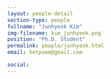 ```yaml
---
layout: people-detail
section-type: people
fullname: "Junhyeok Kim"
img-filename: kim_junhyeok.png
position: "Ph.D. Student"
permalink: people/junhyeok.html
email: hotpoem@gmail.com

social:
---
```

